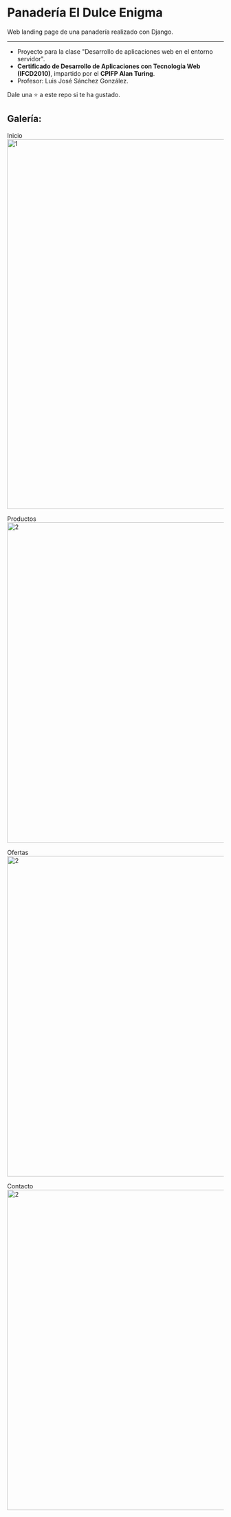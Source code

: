 # Panadería El Dulce Enigma

Web landing page de una panadería realizado con Django.

---
* Proyecto para la clase "Desarrollo de aplicaciones web en el entorno servidor".
* **Certificado de Desarrollo de Aplicaciones con Tecnología Web (IFCD2010)**, impartido por el **CPIFP Alan Turing**.
* Profesor: Luis José Sánchez González.

Dale una ⭐ a este repo si te ha gustado.

## Galería:
Inicio
<img width="1211" height="859" alt="1" src="https://github.com/user-attachments/assets/3da54e9e-3a76-4465-aefc-665087d42814" />

Productos
<img width="1140" height="744" alt="2" src="https://github.com/user-attachments/assets/fa990538-cede-4880-bd49-099702c1a275" />

Ofertas
<img width="1140" height="744" alt="2" src="https://github.com/user-attachments/assets/a6e0f52d-20d4-47b2-9eb8-268736695ebb" />

Contacto
<img width="1140" height="744" alt="2" src="https://github.com/user-attachments/assets/62e38ff7-966e-42fa-b6e8-e21e227cf956" />
